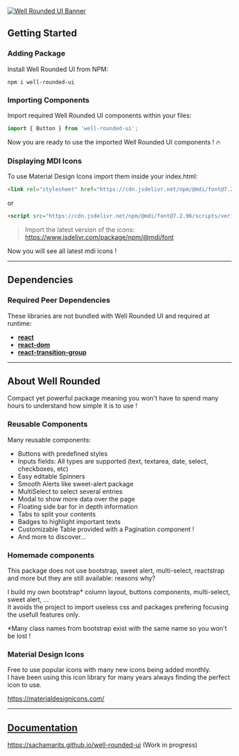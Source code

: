 [![Well Rounded UI Banner](https://i.postimg.cc/dVjkGvFK/Well-Rounded-Ui-Banner.png)](https://github.com/SachaMarits/well-rounded-ui)

## Getting Started

### Adding Package

Install Well Rounded UI from NPM:

```
npm i well-rounded-ui
```

### Importing Components

Import required Well Rounded UI components within your files:

```js
import { Button } from 'well-rounded-ui';
```

Now you are ready to use the imported Well Rounded UI components ! 🔥

### Displaying MDI Icons

To use Material Design Icons import them inside your index.html:
```html
<link rel="stylesheet" href="https://cdn.jsdelivr.net/npm/@mdi/font@7.2.96/css/materialdesignicons.min.css">
```
or
```html
<script src="https://cdn.jsdelivr.net/npm/@mdi/font@7.2.96/scripts/verify.min.js"></script>
```
> Import the latest version of the icons: https://www.jsdelivr.com/package/npm/@mdi/font

Now you will see all latest mdi icons !

---

## Dependencies

### Required Peer Dependencies

These libraries are not bundled with Well Rounded UI and required at runtime:

  * [**react**](https://www.npmjs.com/package/react)
  * [**react-dom**](https://www.npmjs.com/package/react-dom)
  * [**react-transition-group**](https://www.npmjs.com/package/react-transition-group)

---

## About Well Rounded

Compact yet powerful package meaning you won't have to spend many hours to understand how simple it is to use !

### Reusable Components

Many reusable components:
* Buttons with predefined styles
* Inputs fields: All types are supported (text, textarea, date, select, checkboxes, etc)
* Easy editable Spinners
* Smooth Alerts like sweet-alert package
* MultiSelect to select several entries
* Modal to show more data over the page
* Floating side bar for in depth information
* Tabs to split your contents
* Badges to highlight important texts
* Customizable Table provided with a Pagination component ! 
* And more to discover...

### Homemade components

This package does not use bootstrap, sweet alert, multi-select, reactstrap and more but they are still available: reasons why?

I build my own bootstrap* column layout, buttons components, multi-select, sweet alert, ... <br />
It avoids the project to import useless css and packages prefering focusing the usefull features only.

*Many class names from bootstrap exist with the same name so you won't be lost ! 

### Material Design Icons

Free to use popular icons with many new icons being added monthly. <br />
I have been using this icon library for many years always finding the perfect icon to use.

https://materialdesignicons.com/

---

## [Documentation](https://sachamarits.github.io/well-rounded-ui)

https://sachamarits.github.io/well-rounded-ui (Work in progress)